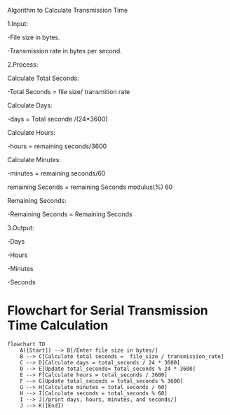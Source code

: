 Algorithm to Calculate Transmission Time

1.Input:

-File size in bytes.

-Transmission rate in bytes per second.

2.Process:

Calculate Total Seconds:

-Total Seconds = file size/ transmition rate

Calculate Days:

-days = Total seconde /(24*3600)

Calculate Hours:

-hours = remaining seconds/3600

Calculate Minutes:

-minutes = remaining seconds/60

remaining Seconds = remaining Seconds modulus(%) 60

Remaining Seconds:

-Remaining Seconds = Remaining Seconds

3.Output:

-Days

-Hours

-Minutes

-Seconds

# Flowchart for Serial Transmission Time Calculation
```mermaid
flowchart TD
    A([Start]) --> B[/Enter file size in bytes/]
    B --> C[Calculate total seconds =  file_size / transmission_rate]
    C --> D[Calculate days = total_seconds / 24 * 3600]
    D --> E[Update total_seconds= total_seconds % 24 * 3600]
    E --> F[Calculate hours = total_seconds / 3600]
    F --> G[Update total_seconds = total_seconds % 3600]
    G --> H[Calculate minutes = total_seconds / 60]
    H --> I[Calculate seconds = total_seconds % 60]
    I --> J[/print days, hours, minutes, and seconds/]
    J --> K([End])
